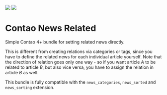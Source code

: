 [![](https://img.shields.io/packagist/v/fritzmg/contao-news-related.svg)](https://packagist.org/packages/fritzmg/contao-news-related)
[![](https://img.shields.io/packagist/dt/fritzmg/contao-news-related.svg)](https://packagist.org/packages/fritzmg/contao-news-related)

Contao News Related
=====================

Simple Contao 4+ bundle for setting related news directly.

This is different from creating relations via categories or tags, since you have to define the related news for each individual article yourself. Note that the direction of relation goes only one way - so if you want article _A_ to be related to article _B_, but also vice versa, you have to assign the relation in article _B_ as well.

This bundle is fully compatible with the `news_categories`, `news_sorted` and `news_sorting` extension.

